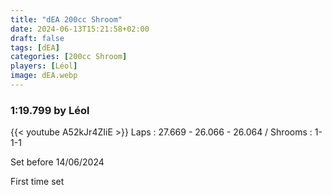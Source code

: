 ```yaml
---
title: "dEA 200cc Shroom"
date: 2024-06-13T15:21:58+02:00
draft: false
tags: [dEA]
categories: [200cc Shroom]
players: [Léol]
image: dEA.webp
---
```

### 1:19.799 by Léol

{{< youtube A52kJr4ZIiE >}}
Laps : 27.669 - 26.066 - 26.064 /
Shrooms : 1-1-1

Set before 14/06/2024

First time set